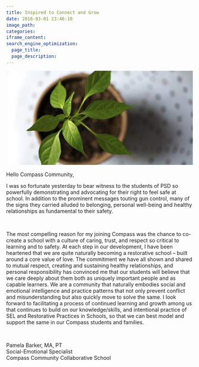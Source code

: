 ```yaml
---
title: Inspired to Connect and Grow
date: 2018-03-01 23:46:10
image_path:
categories:
iframe_content:
search_engine_optimization:
  page_title:
  page_description:
---
```


![](/assets/images/versions/fullsizeoutput-61b---x----940-475x---.jpeg)

Hello Compass Community,

I was so fortunate yesterday to bear witness to the students of PSD so powerfully demonstrating and advocating for their right to feel safe at school. In addition to the prominent messages touting gun control, many of the signs they carried alluded to belonging, personal well-being and healthy relationships as fundamental to their safety.

&nbsp;

The most compelling reason for my joining Compass was the chance to co-create a school with a culture of caring, trust, and respect so critical to learning and to safety. At each step in our development, I have been heartened that we are quite naturally becoming a restorative school – built around a core value of love. The commitment we have all shown and shared to mutual respect, creating and sustaining healthy relationships, and personal responsibility has convinced me that our students will believe that we care deeply about them both as uniquely important people and as capable learners. We are a community that naturally embodies social and emotional intelligence and practice patterns that not only prevent conflict and misunderstanding but also quickly move to solve the same. I look forward to facilitating a process of continued learning and growth among us that continues to build on our knowledge/skills, and intentional practice of SEL and Restorative Practices in Schools, so that we can best model and support the same in our Compass students and families.&nbsp;

&nbsp;

Pamela Barker, MA, PT<br>Social-Emotional Specialist<br>Compass Community Collaborative School